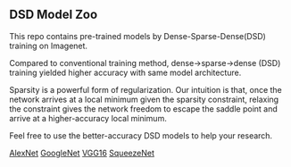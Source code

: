 ## DSD Model Zoo

This repo contains pre-trained models by Dense-Sparse-Dense(DSD) training on Imagenet.

Compared to conventional training method, dense→sparse→dense (DSD) training yielded higher accuracy with same model architecture.

Sparsity is a powerful form of regularization. Our intuition is that, once the network arrives at a
local minimum given the sparsity constraint, relaxing the constraint gives the network <!-- more -->
freedom to escape the saddle point and arrive at a higher-accuracy local minimum.

Feel free to use the better-accuracy DSD models to help your research.

[AlexNet](https://1drv.ms/u/s!AkOf0kjGMRd2bYhyLGPP0nffD2k)
[GoogleNet](https://1drv.ms/u/s!AkOf0kjGMRd2bAohUrIhGI8T_TI)
[VGG16](https://1drv.ms/u/s!AkOf0kjGMRd2b0Wctt6d3NFNz3g)
[SqueezeNet](https://1drv.ms/u/s!AkOf0kjGMRd2bgMQDqHa43dNYVM)

